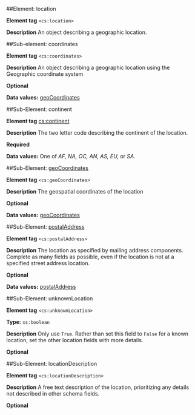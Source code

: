 ##Element: location

**Element tag** `<cs:location>`

**Description** An object describing a geographic location. 

##Sub-element: coordinates

**Element tag** `<cs:coordinates>`

**Description** An object describing a geographic location using the Geographic coordinate system

**Optional**

**Data values:** [geoCoordinates](geoCoordinates.md)


##Sub-Element: continent

**Element tag** <cs:continent>

**Description** The two letter code describing the continent of the location.

**Required**

**Data values:** One of *AF, NA, OC, AN, AS, EU,* or *SA*.


##Sub-Element: [geoCoordinates](coordinates.md)

**Element tag** `<cs:geoCoordinates>`

**Description** The geospatial coordinates of the location

**Optional**

**Data values:** [geoCoordinates](coordinates.md)

##Sub-Element: [postalAddress](postalAddress.md)

**Element tag** `<cs:postalAddress>`

**Description** The location as specified by mailing address components. Complete as many fields as possible, even if the location is not at a specified street address location.

**Optional**

**Data values:** [postalAddress](postalAddress.md)

##Sub-Element: unknownLocation

**Element tag** `<cs:unknownLocation>`

**Type:** `xs:boolean`

**Description** Only use `True`. Rather than set this field to `False` for a known location, set the other location fields with more details.

**Optional**


##Sub-Element: locationDescription

**Element tag** `<cs:locationDescription>`

**Description** A free text description of the location, prioritizing any details not described in other schema fields. 

**Optional**

